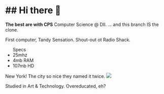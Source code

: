 <h1>## Hi there 👋</h1>

<b>The best are with CPS</b>
Computer Science @ DII.
... and this branch IS the clone.

First computer, Tandy Sensation.  Shout-out ot Radio Shack.  <ul>Specs<li>25mhz<li>4mb RAM<li>107mb HD</ul>
New York!   The city so nice they named it twice.
<img src="https://images.fineartamerica.com/images-medium-large-5/1980s-new-york-city-ny-downtown-skyline-vintage-images.jpg">

Studied in Art & Technology.   Overeducated, eh?


<!--
**gtedaldi/gtedaldi** is a ✨ _special_ ✨ repository because its `README.md` (this file) appears on your GitHub profile.

Here are some ideas to get you started:

- 🔭 I’m currently working on ...
- 🌱 I’m currently learning ...
- 👯 I’m looking to collaborate on ...
- 🤔 I’m looking for help with ...
- 💬 Ask me about ...
- 📫 How to reach me: ...
- 😄 Pronouns: ...
- ⚡ Fun fact: ...
-->
